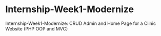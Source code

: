 # Internship-Week1-Modernize
Internship-Week1-Modernize: CRUD Admin and Home Page for a Clinic Website (PHP OOP and MVC)

